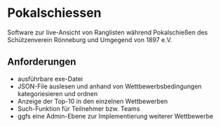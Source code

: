 # Pokalschiessen
Software zur live-Ansicht von Ranglisten während Pokalschießen des Schützenverein Rönneburg und Umgegend von 1897 e.V.

## Anforderungen
* ausführbare exe-Datei
* JSON-File auslesen und anhand von Wettbewerbsbedingungen kategoriesieren und ordnen
* Anzeige der Top-10 in den einzelnen Wettbewerben
* Such-Funktion für Teilnehmer bzw. Teams
* ggfs eine Admin-Ebene zur Implementierung weiterer Wettbewerbe 

